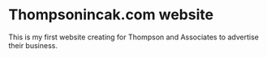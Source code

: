# Thompsonincak.com website

This is my first website creating for Thompson and Associates to advertise their business.
